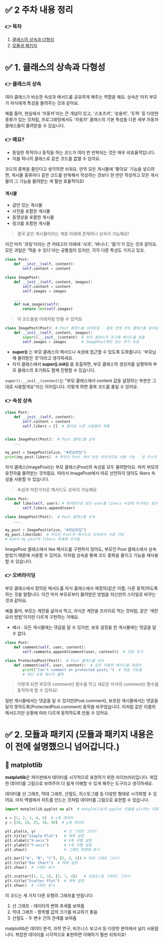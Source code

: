 # ✅ 2 주차 내용 정리

### 👉 목차
1. [클래스의 상속과 다형성](#1-클래스의-상속과-다형성)
2. [모듈과 패키지](#2-모듈과-패키지-모듈과-패키지-내용은-이-전에-설명했으니-넘어갑니다)


# ✅ 1. 클래스의 상속과 다형성

### 👉 클래스의 상속
여러 클래스가 비슷한 속성과 메서드를 공유하게 해주는 역할을 해요. 상속은 마치 부모가 자식에게 특성을 물려주는 것과 같아요.

예를 들어, 현실에서 '자동차'라는 큰 개념이 있고, '스포츠카', '승용차', '트럭' 등 다양한 종류가 있는 것처럼, 프로그래밍에서도 '자동차' 클래스의 기본 특성을 다른 세부 자동차 클래스들이 물려받을 수 있습니다.

### 👉 왜요?
- 동일한 목적이나 동작을 하는 코드가 여러 번 반복되는 것은 매우 비효율적입니다.
- 이를 하나의 클래스로 같은 코드를 없앨 수 있어요.

코드의 중복을 줄인다고 생각하면 쉬워요. 만약 모든 게시물에 '좋아요' 기능을 넣으려면, 게시물 종류마다 같은 코드를 반복해서 작성하는 것보다 한 번만 작성하고 모든 게시물이 그 기능을 물려받는 게 훨씬 효율적이죠!


#### 게시물
- 글만 있는 게시물
- 사진을 포함한 게시물
- 동영상을 포함한 게시물
- 링크를 포함한 게시물

> 결국 같은 게시물이라는 계층 아래에 존재하니 상속이 가능해요!

이건 마치 '과일'이라는 큰 카테고리 아래에 '사과', '바나나', '딸기'가 있는 것과 같아요. 모든 과일은 '먹을 수 있다'라는 공통점이 있지만, 각각 다른 특성도 가지고 있죠.


```python
class Post:
    def __init__(self, content):
        self.content = content
```

```python
class ImagePost:
    def __init__(self, content, images):
        self.content = content
        self.images = images

    ...
    def num_images(self):
        return len(self.images)
```

> 이 코드들을 아래처럼 만들 수 있어요

```python
class ImagePost(Post): # Post 클래스를 상속받음 - 괄호 안에 부모 클래스를 넣어요
    def __init__(self, content, images):
        super().__init__(content)  # 부모 클래스의 초기화 메서드를 호출
        self.images = images       # ImagePost에만 있는 추가 속성
```
- **super()** 는 부모 클래스의 메서드나 속성에 접근할 수 있도록 도와줍니다. '부모님께 물려받은 것'이라고 생각하세요.
- 자식 클래스에서 **super().__init__()** 을 호출하면, 부모 클래스의 생성자를 실행하여 부모 클래스의 초기화도 함께 진행할 수 있습니다.

`super().__init__(content)`는 "부모 클래스에서 content 값을 설정하는 부분은 그대로 사용할게요"라는 의미입니다. 이렇게 하면 중복 코드를 줄일 수 있어요.


### 👉 속성 상속
```python
class Post:
    def __init__(self, content):
        self.content = content
        self.likers = []  # 좋아요 누른 사람들의 목록


class ImagePost(Post):  # Post 클래스를 상속
    ...

my_post = ImagePost(elice, "#강남맛집")
print(my_post.likers)  # 부모인 Post 에서 받은 속성이므로 사용 가능 - 빈 리스트 []가 출력됨
```

자식 클래스(ImagePost)는 부모 클래스(Post)의 속성을 모두 물려받아요. 마치 부모의 유전자를 물려받는 것처럼요. 따라서 ImagePost에서 따로 선언하지 않아도 likers 속성을 사용할 수 있습니다.

> 속성과 마찬가지로 메서드도 상속이 가능해요

```python
class Post:
    def like(self, user): # 매개변수로 받은 user를 likers 속성에 추가하는 함수
        self.likers.append(user)

class ImagePost(Post):  # Post 클래스를 상속
    ...

my_post = ImagePost(elice, "#강남맛집")
my_post.like(bob)  # 부모인 Post의 메서드도 상속받아 사용 가능
# bob이 my_post의 likers 목록에 추가됨
```

ImagePost 클래스에서 like 메서드를 구현하지 않아도, 부모인 Post 클래스에서 상속받았기 때문에 사용할 수 있어요. 이처럼 상속을 통해 코드 중복을 줄이고 기능을 재사용할 수 있습니다.


### 👉 오버라이딩
부모 클래스에서 정의된 메서드를 자식 클래스에서 재정의(같은 이름, 다른 동작)하도록 하는 것을 말합니다. 이건 마치 부모로부터 물려받은 방법을 자신만의 스타일로 바꾸는 것과 같아요.

예를 들어, 부모는 계란을 삶아서 먹고, 자식은 계란을 프라이로 먹는 것처럼, 같은 '계란 요리 방법'이지만 다르게 구현하는 거예요.


- 예시 : 모든 게시물에는 댓글을 달 수 있지만, 보호 설정을 한 게시물에는 댓글을 달 수 없다.


```python
class Post:
    def comment(self, user, content):
        self.comments.append(Comment(user, content))  # 댓글 추가

class ProtectedPost(Post):  # Post 클래스를 상속
    def comment(self, user, content):  # 같은 이름의 메서드를 재정의
        print("Can't comment on protected posts.")  # 댓글 기능을
        # 대신 오류 메시지 출력
```

> 이렇게 되면 부모의 comment() 함수를 막고 새로운 자식의 comment() 함수를 동작하게 할 수 있어요!

일반 게시물에서는 댓글을 달 수 있지만(Post.comment), 보호된 게시물에서는 댓글을 달지 못하도록(ProtectedPost.comment) 동작을 바꾸었습니다. 이처럼 같은 이름의 메서드지만 상황에 따라 다르게 동작하도록 만들 수 있어요.


# ✅ 2. 모듈과 패키지 (모듈과 패키지 내용은 이 전에 설명했으니 넘어갑니다.)

## 📌 matplotlib
**matplotlib**은 파이썬에서 데이터를 시각적으로 표현하기 위한 라이브러리입니다. 복잡한 데이터를 그림으로 보여주어 더 쉽게 이해할 수 있게 해주는 도구라고 생각하세요.

데이터를 선 그래프, 막대 그래프, 산점도, 히스토그램 등 다양한 형태로 시각화할 수 있어요. 마치 엑셀에서 차트를 만드는 것처럼 데이터를 그림으로 표현할 수 있습니다.

```python
import matplotlib.pyplot as plt  # matplotlib의 pyplot 모듈을 plt라는 이름으로 가져옴

x = [1, 2, 3, 4, 5]  # x축 데이터
y = [10, 20, 25, 30, 40]  # y축 데이터

plt.plot(x, y)             # 선 그래프 그리기
plt.title("Simple Plot")   # 제목 설정
plt.xlabel("X-axis")       # X축 라벨 설정
plt.ylabel("Y-axis")       # Y축 라벨 설정
plt.show()                 # 그래프 화면에 표시

plt.bar(["A", "B", "C"], [5, 3, 9]) # 막대 그래프 그리기
plt.title("Bar Chart")  # 제목 설정
plt.show()  # 그래프 표시

plt.scatter([1, 2, 3], [5, 7, 4])   # 산점도(점 그래프) 그리기
plt.title("Scatter Plot")  # 제목 설정
plt.show()  # 그래프 표시
```

이 코드는 세 가지 다른 유형의 그래프를 만듭니다:
1. 선 그래프 - 데이터의 변화 추세를 보여줌
2. 막대 그래프 - 항목별 값의 크기를 비교하기 좋음
3. 산점도 - 두 변수 간의 관계를 보여줌

matplotlib은 데이터 분석, 과학 연구, 비즈니스 보고서 등 다양한 분야에서 널리 사용됩니다. 복잡한 데이터를 시각적으로 표현하면 이해하기 훨씬 쉬워지죠!
